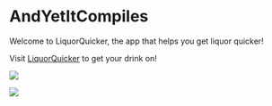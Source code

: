 # AndYetItCompiles

Welcome to LiquorQuicker, the app that helps you get liquor quicker!

Visit [LiquorQuicker](https://liquor-quicker.herokuapp.com/) to get your drink on!

![](https://user-images.githubusercontent.com/6969699/30871731-aa54b190-a29c-11e7-963b-de49c890368e.png)

![](https://user-images.githubusercontent.com/6969699/30871736-ad30149a-a29c-11e7-8f18-361b04b830ad.png)
